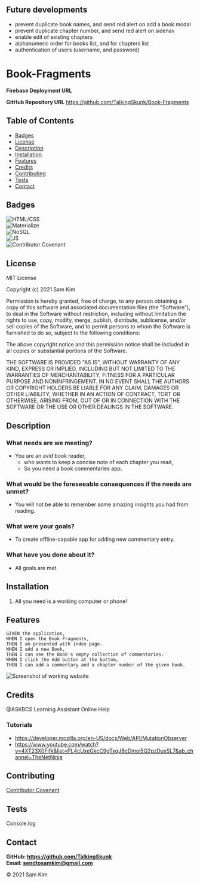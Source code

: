 ## Future developments
* prevent duplicate book names, and send red alert on add a book modal
* prevent duplicate chapter number, and send red alert on sidenav
* enable edit of existing chapters
* alphanumeric order for books list, and for chapters list
* authentication of users (username, and password)

# Book-Fragments

**Firebase Deployment URL**


**GitHub Repository URL**
https://github.com/TalkingSkunk/Book-Fragments



## Table of Contents

* [Badges](#badges)
* [License](#license)
* [Description](#description)
* [Installation](#installation)
* [Features](#features)
* [Credits](#credits)
* [Contributing](#contributing)
* [Tests](#tests)
* [Contact](#contact)



## Badges

![HTML/CSS](https://img.shields.io/badge/HTML%2FCSS-100%25-blue)  
![Materialize](https://img.shields.io/badge/MaterializeCSS-Enigma-orange)  
![NoSQL](https://img.shields.io/badge/FireStore-Spearhead-red)  
![JS](https://img.shields.io/badge/JavaScript-Strife-darkgreen)  
![Contributor Covenant](https://img.shields.io/badge/Contributor%20Covenant-v2.0%20adopted-ff69b4.svg)  



## License

MIT License

Copyright (c) 2021 Sam Kim

Permission is hereby granted, free of charge, to any person obtaining a copy
of this software and associated documentation files (the "Software"), to deal
in the Software without restriction, including without limitation the rights
to use, copy, modify, merge, publish, distribute, sublicense, and/or sell
copies of the Software, and to permit persons to whom the Software is
furnished to do so, subject to the following conditions:

The above copyright notice and this permission notice shall be included in all
copies or substantial portions of the Software.

THE SOFTWARE IS PROVIDED "AS IS", WITHOUT WARRANTY OF ANY KIND, EXPRESS OR
IMPLIED, INCLUDING BUT NOT LIMITED TO THE WARRANTIES OF MERCHANTABILITY,
FITNESS FOR A PARTICULAR PURPOSE AND NONINFRINGEMENT. IN NO EVENT SHALL THE
AUTHORS OR COPYRIGHT HOLDERS BE LIABLE FOR ANY CLAIM, DAMAGES OR OTHER
LIABILITY, WHETHER IN AN ACTION OF CONTRACT, TORT OR OTHERWISE, ARISING FROM,
OUT OF OR IN CONNECTION WITH THE SOFTWARE OR THE USE OR OTHER DEALINGS IN THE
SOFTWARE.



## Description

### What needs are we meeting?
* You are an avid book reader,
    * who wants to keep a concise note of each chapter you read,
    * So you need a book commentaries app.


### What would be the foreseeable consequences if the needs are unmet?
* You will not be able to remember some amazing insights you had from reading.

### What were your goals?
* To create offline-capable app for adding new commentary entry.

### What have you done about it?
* All goals are met.



## Installation

1. All you need is a working computer or phone!



## Features

```
GIVEN the application,
WHEN I open the Book Fragments,
THEN I am presented with index page.
WHEN I add a new Book,
THEN I can see the Book's empty collection of commentaries.
WHEN I click the Add button at the bottom,
THEN I can add a commentary and a chapter number of the given book.
```

![Screenshot of working website](./hw11.png)



## Credits

@ASKBCS Learning Assistant Online Help  

### Tutorials
* https://developer.mozilla.org/en-US/docs/Web/API/MutationObserver
* https://www.youtube.com/watch?v=4XT23X0Fjfk&list=PL4cUxeGkcC9gTxqJBcDmoi5Q2pzDusSL7&ab_channel=TheNetNinja



## Contributing

[Contributor Covenant](https://www.contributor-covenant.org/version/2/0/code_of_conduct/code_of_conduct.md)



## Tests

Console.log



## Contact

**GitHub: https://github.com/TalkingSkunk**  
**Email: sendtosamkim@gmail.com**



&copy; 2021 Sam Kim